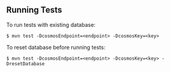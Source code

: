 ## Running Tests

To run tests with existing database:

    $ mvn test -DcosmosEndpoint=<endpoint> -DcosmosKey=<key>

To reset database before running tests:

    $ mvn test -DcosmosEndpoint=<endpoint> -DcosmosKey=<key> -DresetDatabase



